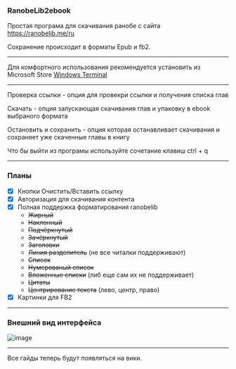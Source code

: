 ### RanobeLib2ebook

Простая програма для скачивания ранобе с сайта https://ranobelib.me/ru

Сохранение происходит в форматы Epub и fb2.

---

Для комфортного использования рекомендуется установить из Microsoft Store [Windows Terminal](https://www.microsoft.com/store/productId/9N0DX20HK701?ocid=pdpshare)

---

Проверка ссылки - опция для провекри ссылки и получения списка глав

Скачать - опция запускающая скачивания глав и упаковку в ebook выбраного формата

Остановить и сохранить - опция которая останавливает скачивания и сохраняет уже скаченные главы в книгу

Что бы выйти из програмы используйте сочетание клавиш ctrl + q

---

### Планы

- [x] Кнопки Очистить/Вставить ссылку
- [x] Авторизация для скачивания контента
- [x] Полная поддержка форматирования ranobelib
  - ~~Жирный~~
  - ~~Наклонный~~
  - ~~Подчёркнутый~~
  - ~~Зачёркнутый~~
  - ~~Заголовки~~
  - ~~Линия разделитель~~ (не все читалки поддерживают)
  - ~~Список~~
  - ~~Нумерованый список~~
  - ~~Вложенные списки~~ (либ еще сам их не поддерживает)
  - ~~Цитаты~~
  - ~~Центрирование текста~~ (лево, центр, право)
- [x] Картинки для FB2

---

### Внешний вид интерфейса

![image](https://github.com/user-attachments/assets/619eec40-0a7a-4b34-80bf-dabb41fa2f4e)

---

Все гайды теперь будут появляться на вики.
